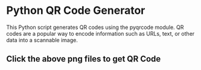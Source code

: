 # Python QR Code Generator

This Python script generates QR codes using the pyqrcode module. QR codes are a popular way to encode information such as URLs, text, or other data into a scannable image.
## Click the above png files to get QR Code
